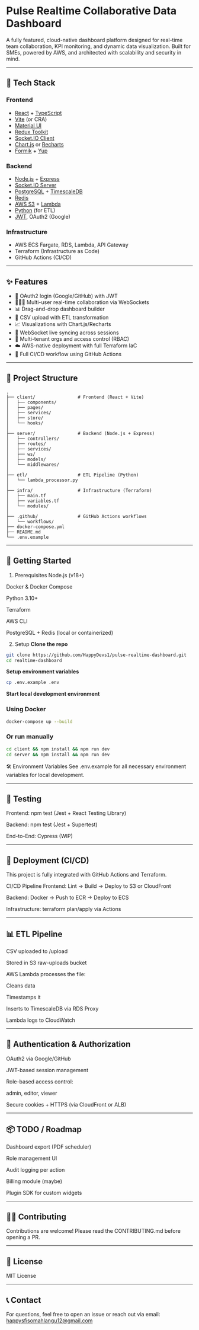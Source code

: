 # Pulse Realtime Collaborative Data Dashboard

A fully featured, cloud-native dashboard platform designed for real-time team collaboration, KPI monitoring, and dynamic data visualization. Built for SMEs, powered by AWS, and architected with scalability and security in mind.

---

## 🧩 Tech Stack

### Frontend
- [React](https://reactjs.org/) + [TypeScript](https://www.typescriptlang.org/)
- [Vite](https://vitejs.dev/) (or CRA)
- [Material UI](https://mui.com/)
- [Redux Toolkit](https://redux-toolkit.js.org/)
- [Socket.IO Client](https://socket.io/)
- [Chart.js](https://www.chartjs.org/) or [Recharts](https://recharts.org/)
- [Formik](https://formik.org/) + [Yup](https://github.com/jquense/yup)

### Backend
- [Node.js](https://nodejs.org/) + [Express](https://expressjs.com/)
- [Socket.IO Server](https://socket.io/)
- [PostgreSQL](https://www.postgresql.org/) + [TimescaleDB](https://www.timescale.com/)
- [Redis](https://redis.io/)
- [AWS S3](https://aws.amazon.com/s3/) + [Lambda](https://aws.amazon.com/lambda/)
- [Python](https://www.python.org/) (for ETL)
- [JWT](https://jwt.io/), OAuth2 (Google)

### Infrastructure
- AWS ECS Fargate, RDS, Lambda, API Gateway
- Terraform (Infrastructure as Code)
- GitHub Actions (CI/CD)

---

## ✨ Features

- 🔐 OAuth2 login (Google/GitHub) with JWT
- 🧑‍🤝‍🧑 Multi-user real-time collaboration via WebSockets
- 📊 Drag-and-drop dashboard builder
- 📁 CSV upload with ETL transformation
- 📈 Visualizations with Chart.js/Recharts
- 🔄 WebSocket live syncing across sessions
- 🏢 Multi-tenant orgs and access control (RBAC)
- ☁️ AWS-native deployment with full Terraform IaC
- 🧪 Full CI/CD workflow using GitHub Actions

---

## 📁 Project Structure

```plaintext
.
├── client/                # Frontend (React + Vite)
│   ├── components/
│   ├── pages/
│   ├── services/
│   ├── store/
│   └── hooks/
│
├── server/                # Backend (Node.js + Express)
│   ├── controllers/
│   ├── routes/
│   ├── services/
│   ├── ws/
│   ├── models/
│   └── middlewares/
│
├── etl/                   # ETL Pipeline (Python)
│   └── lambda_processor.py
│
├── infra/                 # Infrastructure (Terraform)
│   ├── main.tf
│   ├── variables.tf
│   └── modules/
│
├── .github/               # GitHub Actions workflows
│   └── workflows/
├── docker-compose.yml
├── README.md
└── .env.example
```

---

## 🚀 Getting Started

1. Prerequisites
Node.js (v18+)

Docker & Docker Compose

Python 3.10+

Terraform

AWS CLI

PostgreSQL + Redis (local or containerized)

2. Setup
**Clone the repo**
```bash
git clone https://github.com/HappyDevs1/pulse-realtime-dashboard.git
cd realtime-dashboard
```
**Setup environment variables**
```bash
cp .env.example .env
```
**Start local development environment**

### Using Docker
```bash
docker-compose up --build
```

### Or run manually
```bash
cd client && npm install && npm run dev
cd server && npm install && npm run dev
```
🛠 Environment Variables
See .env.example for all necessary environment variables for local development.

---

## 🧪 Testing
Frontend: npm test (Jest + React Testing Library)

Backend: npm test (Jest + Supertest)

End-to-End: Cypress (WIP)

---

## 🧱 Deployment (CI/CD)
This project is fully integrated with GitHub Actions and Terraform.

CI/CD Pipeline
Frontend: Lint → Build → Deploy to S3 or CloudFront

Backend: Docker → Push to ECR → Deploy to ECS

Infrastructure: terraform plan/apply via Actions

---

## 📊 ETL Pipeline
CSV uploaded to /upload

Stored in S3 raw-uploads bucket

AWS Lambda processes the file:

Cleans data

Timestamps it

Inserts to TimescaleDB via RDS Proxy

Lambda logs to CloudWatch

---

## 🔐 Authentication & Authorization

OAuth2 via Google/GitHub

JWT-based session management

Role-based access control:

admin, editor, viewer

Secure cookies + HTTPS (via CloudFront or ALB)

---

## 📦 TODO / Roadmap

 Dashboard export (PDF scheduler)

 Role management UI

 Audit logging per action

 Billing module (maybe)

 Plugin SDK for custom widgets

---

## 👨‍💻 Contributing

Contributions are welcome! Please read the CONTRIBUTING.md before opening a PR.

---

## 🧠 License

MIT License

---

## 📞 Contact

For questions, feel free to open an issue or reach out via email: happysfisomahlangu12@gmail.com

